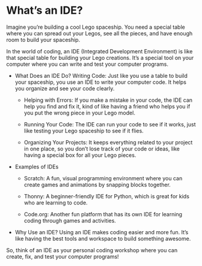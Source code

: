 # What’s an IDE?
Imagine you’re building a cool Lego spaceship. 
You need a special table where you can spread out your Legos, see all the pieces, and have enough room to build your spaceship.

In the world of coding, an IDE (Integrated Development Environment) is like that special table for building your Lego creations. It’s a special tool on your computer where you can write and test your computer programs.

* What Does an IDE Do?
Writing Code: Just like you use a table to build your spaceship, you use an IDE to write your computer code. It helps you organize and see your code clearly.

   - Helping with Errors: If you make a mistake in your code, the IDE can help you find and fix it, kind of like having a friend who helps you if you put the wrong piece in your Lego model.

   - Running Your Code: The IDE can run your code to see if it works, just like testing your Lego spaceship to see if it flies.

   - Organizing Your Projects: It keeps everything related to your project in one place, so you don’t lose track of your code or ideas, like having a special box for all your Lego pieces.

* Examples of IDEs
  - Scratch: A fun, visual programming environment where you can create games and animations by snapping blocks together.

  - Thonny: A beginner-friendly IDE for Python, which is great for kids who are learning to code.

  - Code.org: Another fun platform that has its own IDE for learning coding through games and activities.

* Why Use an IDE?
Using an IDE makes coding easier and more fun. It’s like having the best tools and workspace to build something awesome.

So, think of an IDE as your personal coding workshop where you can create, fix, and test your computer programs!

